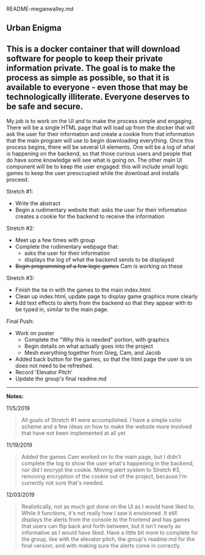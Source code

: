 README-meganwalley.md

**Urban Enigma**
------------
This is a docker container that will download software for people to
keep their private information private. The goal is to make the process
as simple as possible, so that it is available to everyone - even those
that may be technologically illiterate. Everyone deserves to be safe
and secure.
------------
My job is to work on the UI and to make the process simple and engaging. 
There will be a single HTML page that will load up from
the docker that will ask the user for their information and create a
 cookie from that information that the main program will
use to begin downloading everything. Once this process begins, there
will be several UI elements. One will be a log of what is happening
on the backend, so that those curious users and people that do have
some knowledge will see what is going on. The other main UI component
will be to keep the user engaged: this will include small logic games
to keep the user preoccupied while the download and installs proceed.

Stretch #1:
- Write the abstract
- Begin a rudimentary website that:
    asks the user for their information
    creates a cookie for the backend to receive the information

Stretch #2:
- Meet up a few times with group
- Complete the rudimentary webpage that:
   - asks the user for their information
   - displays the log of what the backend sends to be displayed
- ~~Begin programming of a few logic games~~ Cam is working on these

Stretch #3:
- Finish the tie in with the games to the main index.html
- Clean up index.html, update page to display game graphics more clearly
- Add text effects to alerts from the backend so that they appear
  with to be typed in, similar to the main page.

Final Push:
- Work on poster
    - Complete the "Why this is needed" portion, with graphics
    - Begin details on what actually goes into the project
    - Mesh everything together from Greg, Cam, and Jacob
- Added back button for the games, so that the html page the user is on 
  does not need to be refreshed. 
- Record 'Elevator Pitch'
- Update the group's final readme.md


------------

**Notes:**

11/5/2019
> All goals of Stretch #1 were accomplished. I have a simple color scheme
and a few ideas on how to make the website more involved that have not
been implemented at all yet

11/19/2019
> Added the games Cam worked on to the main page, but I didn't complete 
the log to show the user what's happening in the backend, nor did I encrypt 
the cookie. Moving alert system to Stretch #3, removing encryption of the 
cookie out of the project, because I'm currently not sure that's needed.

12/03/2019
> Realistically, not as much got done on the UI as I would have liked to. 
While it functions, it's not really how I saw it envisioned. It still 
displays the alerts from the console to the frontend and has games that 
users can flip back and forth between, but it isn't nearly as informative 
as I would have liked. Have a little bit more to complete for the group, 
like with the elevator pitch, the group's readme.md for the final version, 
and with making sure the alerts come in correctly.

